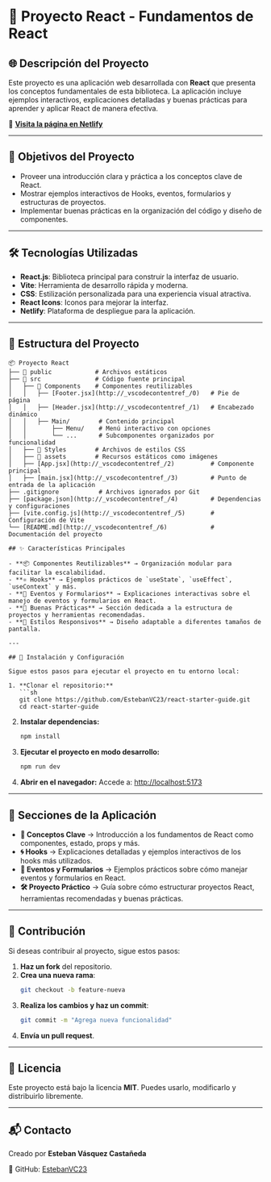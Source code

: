 # 📘 Proyecto React - Fundamentos de React

## 🌐 Descripción del Proyecto
Este proyecto es una aplicación web desarrollada con **React** que presenta los conceptos fundamentales de esta biblioteca. La aplicación incluye ejemplos interactivos, explicaciones detalladas y buenas prácticas para aprender y aplicar React de manera efectiva.

🔗 **[Visita la página en Netlify](https://wonderful-tapioca-ad7d51.netlify.app/)**

---

## 🎯 Objetivos del Proyecto
- Proveer una introducción clara y práctica a los conceptos clave de React.
- Mostrar ejemplos interactivos de Hooks, eventos, formularios y estructuras de proyectos.
- Implementar buenas prácticas en la organización del código y diseño de componentes.

---

## 🛠️ Tecnologías Utilizadas
- **React.js**: Biblioteca principal para construir la interfaz de usuario.
- **Vite**: Herramienta de desarrollo rápida y moderna.
- **CSS**: Estilización personalizada para una experiencia visual atractiva.
- **React Icons**: Iconos para mejorar la interfaz.
- **Netlify**: Plataforma de despliegue para la aplicación.

---

## 📂 Estructura del Proyecto
```plaintext
📦 Proyecto React
├── 📁 public            # Archivos estáticos
├── 📁 src               # Código fuente principal
│   ├── 📁 Components    # Componentes reutilizables
│   │   ├── [Footer.jsx](http://_vscodecontentref_/0)   # Pie de página
│   │   ├── [Header.jsx](http://_vscodecontentref_/1)   # Encabezado dinámico
│   │   ├── Main/        # Contenido principal
│   │       ├── Menu/    # Menú interactivo con opciones
│   │       └── ...      # Subcomponentes organizados por funcionalidad
│   ├── 📁 Styles        # Archivos de estilos CSS
│   ├── 📁 assets        # Recursos estáticos como imágenes
│   ├── [App.jsx](http://_vscodecontentref_/2)          # Componente principal
│   ├── [main.jsx](http://_vscodecontentref_/3)         # Punto de entrada de la aplicación
├── .gitignore           # Archivos ignorados por Git
├── [package.json](http://_vscodecontentref_/4)         # Dependencias y configuraciones
├── [vite.config.js](http://_vscodecontentref_/5)       # Configuración de Vite
└── [README.md](http://_vscodecontentref_/6)            # Documentación del proyecto

## ✨ Características Principales

- **📦 Componentes Reutilizables** → Organización modular para facilitar la escalabilidad.
- **⚛️ Hooks** → Ejemplos prácticos de `useState`, `useEffect`, `useContext` y más.
- **📝 Eventos y Formularios** → Explicaciones interactivas sobre el manejo de eventos y formularios en React.
- **📐 Buenas Prácticas** → Sección dedicada a la estructura de proyectos y herramientas recomendadas.
- **📱 Estilos Responsivos** → Diseño adaptable a diferentes tamaños de pantalla.

---

## 🔧 Instalación y Configuración

Sigue estos pasos para ejecutar el proyecto en tu entorno local:

1. **Clonar el repositorio:**
   ```sh
   git clone https://github.com/EstebanVC23/react-starter-guide.git
   cd react-starter-guide
   ```
2. **Instalar dependencias:**
   ```sh
   npm install
   ```
3. **Ejecutar el proyecto en modo desarrollo:**
   ```sh
   npm run dev
   ```
4. **Abrir en el navegador:**
   Accede a: [http://localhost:5173](http://localhost:5173)

---

## 📌 Secciones de la Aplicación

- **📖 Conceptos Clave** → Introducción a los fundamentos de React como componentes, estado, props y más.
- **🌀 Hooks** → Explicaciones detalladas y ejemplos interactivos de los hooks más utilizados.
- **📝 Eventos y Formularios** → Ejemplos prácticos sobre cómo manejar eventos y formularios en React.
- **🛠️ Proyecto Práctico** → Guía sobre cómo estructurar proyectos React, herramientas recomendadas y buenas prácticas.

---

## 🤝 Contribución

Si deseas contribuir al proyecto, sigue estos pasos:

1. **Haz un fork** del repositorio.
2. **Crea una nueva rama**:
   ```sh
   git checkout -b feature-nueva
   ```
3. **Realiza los cambios y haz un commit**:
   ```sh
   git commit -m "Agrega nueva funcionalidad"
   ```
4. **Envía un pull request**.

---

## 📝 Licencia

Este proyecto está bajo la licencia **MIT**. Puedes usarlo, modificarlo y distribuirlo libremente.

---

## 📬 Contacto

Creado por **Esteban Vásquez Castañeda**

🔗 GitHub: [EstebanVC23](https://github.com/EstebanVC23)
